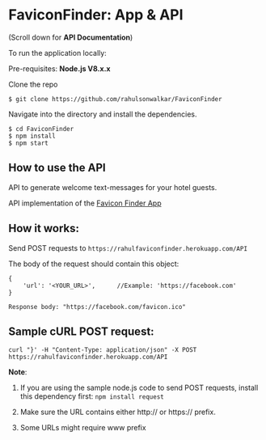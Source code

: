 # FaviconFinder: App & API

(Scroll down for **API Documentation**)

To run the application locally: 

Pre-requisites: **Node.js V8.x.x**

Clone the repo
```
$ git clone https://github.com/rahulsonwalkar/FaviconFinder
```
Navigate into the directory and install the dependencies.
```
$ cd FaviconFinder
$ npm install
$ npm start
```

## How to use the API

API to generate welcome text-messages for your hotel guests.

API implementation of the [Favicon Finder App](https://github.com/rahulsonwalkar/FaviconFinder)

## How it works:

Send POST requests to ```https://rahulfaviconfinder.herokuapp.com/API```

The body of the request should contain this object:

```
{
    'url': '<YOUR_URL>',      //Example: 'https://facebook.com'
}
```

```
Response body: "https://facebook.com/favicon.ico"
```


## Sample cURL POST request:

``` curl "}' -H "Content-Type: application/json" -X POST https://rahulfaviconfinder.herokuapp.com/API ```

**Note**:
1. If you are using the sample node.js code to send POST requests, install this dependency first:
`npm install request`

2. Make sure the URL contains either http:// or https:// prefix.

3. Some URLs might require www prefix

